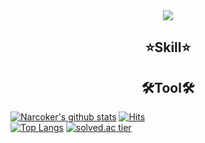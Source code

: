 

<div align=center>
  <img src="https://capsule-render.vercel.app/api?type=waving&color=gradient&height=300&section=header&text=Narcoker&fontSize=90" />
  <h2>⭐Skill⭐</h2>  
  <h2>🛠Tool🛠</h2>  
</div>

[![Narcoker's github stats](https://github-readme-stats.vercel.app/api?username=Narcoker&show_icons=true&theme={theme})](https://github.com/Narcoker/github-readme-stats)
[![Hits](https://hits.seeyoufarm.com/api/count/incr/badge.svg?url=https%3A%2F%2Fgithub.com%2FNarcoker&count_bg=%236E6E6E&title_bg=%23000000&icon=&icon_color=%23E7E7E7&title=hits&edge_flat=false)](https://hits.seeyoufarm.com)  
[![Top Langs](https://github-readme-stats.vercel.app/api/top-langs/?username=Narcoker&layout=compact)](https://github.com/Narcoker/github-readme-stats)
[![solved.ac tier](http://mazassumnida.wtf/api/v2/generate_badge?boj=narcoker)](https://solved.ac/narcoker)





<!--
**Narcoker/Narcoker** is a ✨ _special_ ✨ repository because its `README.md` (this file) appears on your GitHub profile.

Here are some ideas to get you started:

- 🔭 I’m currently working on ...
- 🌱 I’m currently learning ...
- 👯 I’m looking to collaborate on ...
- 🤔 I’m looking for help with ...
- 💬 Ask me about ...
- 📫 How to reach me: ...
- 😄 Pronouns: ...
- ⚡ Fun fact: ...
-->
